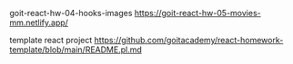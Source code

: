 goit-react-hw-04-hooks-images   https://goit-react-hw-05-movies-mm.netlify.app/


template react project https://github.com/goitacademy/react-homework-template/blob/main/README.pl.md
